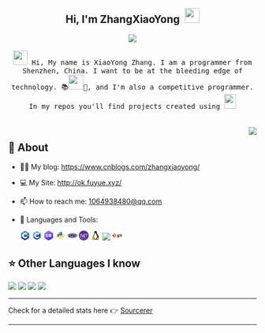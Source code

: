 
<h2 align="center"> Hi, I'm ZhangXiaoYong &nbsp;<img src="https://github.com/TheDudeThatCode/TheDudeThatCode/blob/master/Assets/Mario_Hello_Big.gif" width="30px" height="30px"> <br/> </h2> 

<p align="center"><img  width=50% src="https://raw.githubusercontent.com/XiaoYong666/OpenImage/master/Doc/me3.jpg">
<!--   <img align="right" width=50%  src="https://raw.githubusercontent.com/XiaoYong666/OpenImage/master/Doc/me2.jpg"> -->
</p>

<p align="center"> <samp><img src="https://github.com/TheDudeThatCode/TheDudeThatCode/blob/master/Assets/Hi.gif" width="29px" height="29px"> Hi, My name is XiaoYong Zhang. I am a programmer from Shenzhen, China. I want to be at the bleeding edge of technology. 📚<img src="https://github.com/TheDudeThatCode/TheDudeThatCode/blob/master/Assets/Developer.gif" width="30px" height="30px">🔬, and I'm also a competitive programmer. In my repos you'll find projects created using&nbsp;<img src="https://github.com/TheDudeThatCode/TheDudeThatCode/blob/master/Assets/Earth.gif" width="24px" height="30px">   
<br/>
<br/>
<br/>
  
<img align="right" src="https://github-readme-stats.vercel.app/api?username=XiaoYong666&show_icons=true&hide_border=true">

## 🧐 About

- 👨‍💻 My blog: https://www.cnblogs.com/zhangxiaoyong/
- 💻 My Site: http://ok.fuyue.xyz/
- 📫 How to reach me: 1064938480@qq.com
- 🌱 Languages and Tools: 

    <div>
        <code><img height="20" src="https://raw.githubusercontent.com/github/explore/80688e429a7d4ef2fca1e82350fe8e3517d3494d/topics/cpp/cpp.png"></code>
        <code><img height="20" src="https://raw.githubusercontent.com/github/explore/80688e429a7d4ef2fca1e82350fe8e3517d3494d/topics/c/c.png"></code>
        <code><img height="20" src="https://raw.githubusercontent.com/github/explore/80688e429a7d4ef2fca1e82350fe8e3517d3494d/topics/csharp/csharp.png"></code>
        <code><img height="20" src="https://raw.githubusercontent.com/github/explore/80688e429a7d4ef2fca1e82350fe8e3517d3494d/topics/python/python.png"></code>
        <code><img height="20" src="https://raw.githubusercontent.com/github/explore/80688e429a7d4ef2fca1e82350fe8e3517d3494d/topics/php/php.png"></code>
        <code><img height="20" src="https://raw.githubusercontent.com/github/explore/80688e429a7d4ef2fca1e82350fe8e3517d3494d/topics/dotnet/dotnet.png"></code>
        <code><img height="20" src="https://raw.githubusercontent.com/github/explore/80688e429a7d4ef2fca1e82350fe8e3517d3494d/topics/linux/linux.png"></code>
        <code><img height="20" src="https://cdn.svgporn.com/logos/visual-studio-code.svg"></code>
        <code><img height="20" src="https://raw.githubusercontent.com/github/explore/80688e429a7d4ef2fca1e82350fe8e3517d3494d/topics/git/git.png"></code>
    </div>
<!-- 
### Tech & Tools Preference
<img src = "https://img.shields.io/badge/-HTML5-E34F26?style=flat&logo=html5&logoColor=white"> <img src = "https://img.shields.io/badge/-CSS3-1572B6?style=flat&logo=css3&logoColor=white">
<img src="https://img.shields.io/badge/-Bootstrap-563D7C?style=flat&logo=bootstrap&logoColor=white">
<img src="https://img.shields.io/badge/-JavaScript-eed718?style=flat&logo=javascript&logoColor=ffffff">
<img src="https://img.shields.io/badge/-Sass-cc6699?style=flat&logo=sass&logoColor=ffffff">
<img src="https://img.shields.io/badge/-React-000000?style=flat&logo=react&logoColor=00c8ff">
<img src="https://img.shields.io/badge/-MongoDB-4DB33D?style=flat&logo=mongodb&logoColor=FFFFFF">
<img src="https://img.shields.io/badge/-GraphQL-e535ab?style=flat&logo=graphql&logoColor=FFFFFF">
<img src="https://img.shields.io/badge/-MySQL-F29111?style=flat&logo=mysql&logoColor=FFFFFF">
<img src="https://img.shields.io/badge/-Express.js-787878?style=flat">
<img src="https://img.shields.io/badge/-Node.js-3C873A?style=flat&logo=Node.js&logoColor=white">
<img src="https://img.shields.io/badge/-Firebase-FFA611?style=flat&logo=firebase&logoColor=FFFFFF">
<img src="http://img.shields.io/badge/-Google%20Cloud%20Platform-4285F4?style=flat&logo=google%20cloud&logoColor=white">
<img src="https://img.shields.io/badge/-Progressive Web Apps-5A0FC8?style=flat">
<img src="http://img.shields.io/badge/-Git-F1502F?style=flat&logo=git&logoColor=FFFFFF">
<img src="http://img.shields.io/badge/-Github-000000?style=flat&logo=github&logoColor=FFFFFF">
<img src="http://img.shields.io/badge/-VS%20Code-007ACC?style=flat&logo=visual%20studio%20code&logoColor=white">
<img src="http://img.shields.io/badge/-Heroku-430098?style=flat&logo=heroku&logoColor=white">
<img src="http://img.shields.io/badge/-Vercel-black?style=flat&logo=vercel&logoColor=white"> -->

## ⭐ Other Languages I know 
<img src="https://img.shields.io/badge/.NET%20Core-%E8%B7%A8%E5%B9%B3%E5%8F%B0%E5%BC%80%E5%8F%91-red">  <img src="http://img.shields.io/badge/-Java-F89820?style=flat&logo=java&logoColor=white">  <img src="https://img.shields.io/badge/Vue.JS-3.X-success"> <img src="https://img.shields.io/badge/-Python-black?style=flat&logo=python&logoColor=white"> 

---

Check for a detailed stats here :point_right: [Sourcerer](https://sourcerer.io/XiaoYong666)

---

